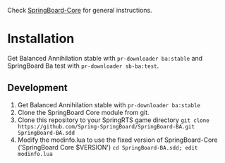 Check [SpringBoard-Core](https://github.com/Spring-SpringBoard/SpringBoard-Core) for general instructions.

# Installation

Get Balanced Annihilation stable with `pr-downloader ba:stable` and SpringBoard Ba test with `pr-downloader sb-ba:test`.

## Development

1. Get Balanced Annihilation stable with `pr-downloader ba:stable`
2. Clone the SpringBoard Core module from git.
3. Clone this repository to your SpringRTS game directory `git clone https://github.com/Spring-SpringBoard/SpringBoard-BA.git SpringBoard-BA.sdd`
4. Modify the modinfo.lua to use the fixed version of SpringBoard-Core ('SpringBoard Core $VERSION') `cd SpringBoard-BA.sdd; edit modinfo.lua`
